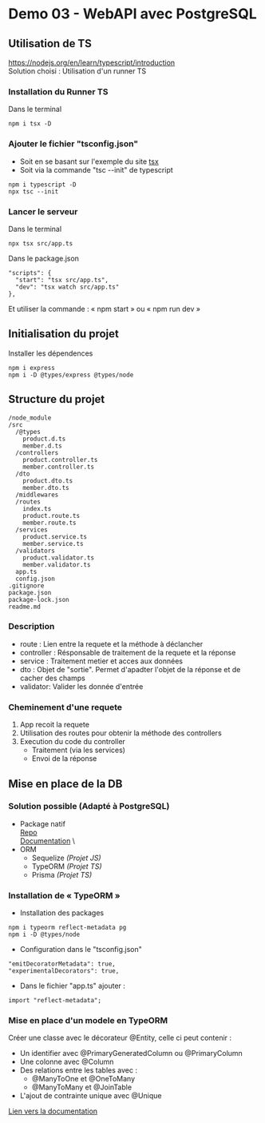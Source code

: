 # Demo 03 - WebAPI avec PostgreSQL

## Utilisation de TS
https://nodejs.org/en/learn/typescript/introduction  \
Solution choisi : Utilisation d'un runner TS

### Installation du Runner TS
Dans le terminal
```
npm i tsx -D
```

### Ajouter le fichier "tsconfig.json"
- Soit en se basant sur l'exemple du site [tsx](https://tsx.is/typescript#tsconfig-json)
- Soit via la commande "tsc --init" de typescript
```
npm i typescript -D
npx tsc --init
```

### Lancer le serveur
Dans le terminal
```
npx tsx src/app.ts
```

Dans le package.json
```
"scripts": {
  "start": "tsx src/app.ts",
  "dev": "tsx watch src/app.ts"
},
```
Et utiliser la commande : « npm start » ou « npm run dev »


## Initialisation du projet
Installer les dépendences
```
npm i express
npm i -D @types/express @types/node
```


## Structure du projet
```
/node_module
/src
  /@types
    product.d.ts
    member.d.ts
  /controllers
    product.controller.ts
    member.controller.ts
  /dto
    product.dto.ts
    member.dto.ts
  /middlewares
  /routes
    index.ts
    product.route.ts
    member.route.ts
  /services
    product.service.ts
    member.service.ts
  /validators
    product.validator.ts
    member.validator.ts
  app.ts
  config.json
.gitignore
package.json
package-lock.json
readme.md
```

### Description 
- route : Lien entre la requete et la méthode à déclancher
- controller : Résponsable de traitement de la requete et la réponse
- service : Traitement metier et acces aux données
- dto : Objet de "sortie". Permet d'apadter l'objet de la réponse et de cacher des champs
- validator: Valider les donnée d'entrée

### Cheminement d'une requete
1) App recoit la requete
2) Utilisation des routes pour obtenir la méthode des controllers
3) Execution du code du controller
   - Traitement (via les services)
   - Envoi de la réponse


## Mise en place de la DB

### Solution possible (Adapté à PostgreSQL)
- Package natif \
  [Repo](https://github.com/brianc/node-postgres)  \
  [Documentation](https://node-postgres.com/)  \
- ORM
  - Sequelize _(Projet JS)_
  - TypeORM _(Projet TS)_
  - Prisma _(Projet TS)_

### Installation de « TypeORM »

- Installation des packages
```
npm i typeorm reflect-metadata pg
npm i -D @types/node
```

- Configuration dans le "tsconfig.json"
```
"emitDecoratorMetadata": true,
"experimentalDecorators": true,
```

- Dans le fichier "app.ts" ajouter :
```
import "reflect-metadata";
```

### Mise en place d'un modele en TypeORM
Créer une classe avec le décorateur @Entity, celle ci peut contenir : 
 - Un identifier avec @PrimaryGeneratedColumn ou @PrimaryColumn
 - Une colonne avec @Column
 - Des relations entre les tables avec :
    - @ManyToOne et @OneToMany
    - @ManyToMany et @JoinTable
  - L'ajout de contrainte unique avec @Unique 

[Lien vers la documentation](https://typeorm.io)
